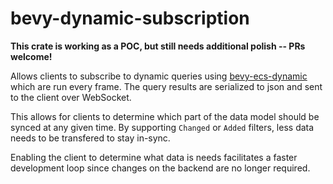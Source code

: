 # bevy-dynamic-subscription

**This crate is working as a POC, but still needs additional polish -- PRs welcome!**

Allows clients to subscribe to dynamic queries using [bevy-ecs-dynamic](https://github.com/jakobhellermann/bevy_ecs_dynamic) which are run every frame. 
The query results are serialized to json and sent to the client over WebSocket. 

This allows for clients to determine which part of the data model should be synced at any given time. 
By supporting `Changed` or `Added` filters, less data needs to be transfered to stay in-sync.

Enabling the client to determine what data is needs facilitates a faster development loop since changes on the backend are no longer required.


